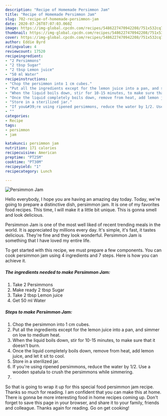 ```yaml
---
description: "Recipe of Homemade Persimmon Jam"
title: "Recipe of Homemade Persimmon Jam"
slug: 702-recipe-of-homemade-persimmon-jam
date: 2020-07-26T07:07:03.060Z
image: https://img-global.cpcdn.com/recipes/5486227470942208/751x532cq70/persimmon-jam-recipe-main-photo.jpg
thumbnail: https://img-global.cpcdn.com/recipes/5486227470942208/751x532cq70/persimmon-jam-recipe-main-photo.jpg
cover: https://img-global.cpcdn.com/recipes/5486227470942208/751x532cq70/persimmon-jam-recipe-main-photo.jpg
author: Eddie Byrd
ratingvalue: 4
reviewcount: 17520
recipeingredient:
- "2 Persimmons"
- "2 tbsp Sugar"
- "2 tbsp Lemon juice"
- "50 ml Water"
recipeinstructions:
- "Chop the persimmon into 1 cm cubes."
- "Put all the ingredients except for the lemon juice into a pan, and simmer on low to medium heat."
- "When the liquid boils down, stir for 10-15 minutes, to make sure that it doesn&#39;t burn."
- "Once the liquid completely boils down, remove from heat, add lemon juice, and let it sit to cool."
- "Store in a sterilized jar."
- "If you&#39;re using ripened persimmons, reduce the water by 1/2. Use a wooden spatula to crush the persimmons while simmering."
- ""
categories:
- Recipe
tags:
- persimmon
- jam

katakunci: persimmon jam 
nutrition: 171 calories
recipecuisine: American
preptime: "PT25M"
cooktime: "PT30M"
recipeyield: "1"
recipecategory: Lunch

---
```



![Persimmon Jam](https://img-global.cpcdn.com/recipes/5486227470942208/751x532cq70/persimmon-jam-recipe-main-photo.jpg)

Hello everybody, I hope you are having an amazing day today. Today, we're going to prepare a distinctive dish, persimmon jam. It is one of my favorites food recipes. This time, I will make it a little bit unique. This is gonna smell and look delicious.

Persimmon Jam is one of the most well liked of recent trending meals in the world. It is appreciated by millions every day. It's simple, it's fast, it tastes delicious. They're fine and they look wonderful. Persimmon Jam is something that I have loved my entire life.




To get started with this recipe, we must prepare a few components. You can cook persimmon jam using 4 ingredients and 7 steps. Here is how you can achieve it.

<!--inarticleads1-->

##### The ingredients needed to make Persimmon Jam:

1. Take 2 Persimmons
1. Make ready 2 tbsp Sugar
1. Take 2 tbsp Lemon juice
1. Get 50 ml Water




<!--inarticleads2-->

##### Steps to make Persimmon Jam:

1. Chop the persimmon into 1 cm cubes.
1. Put all the ingredients except for the lemon juice into a pan, and simmer on low to medium heat.
1. When the liquid boils down, stir for 10-15 minutes, to make sure that it doesn&#39;t burn.
1. Once the liquid completely boils down, remove from heat, add lemon juice, and let it sit to cool.
1. Store in a sterilized jar.
1. If you&#39;re using ripened persimmons, reduce the water by 1/2. Use a wooden spatula to crush the persimmons while simmering.
1. 




So that is going to wrap it up for this special food persimmon jam recipe. Thanks so much for reading. I am confident that you can make this at home. There is gonna be more interesting food in home recipes coming up. Don't forget to save this page in your browser, and share it to your family, friends and colleague. Thanks again for reading. Go on get cooking!

